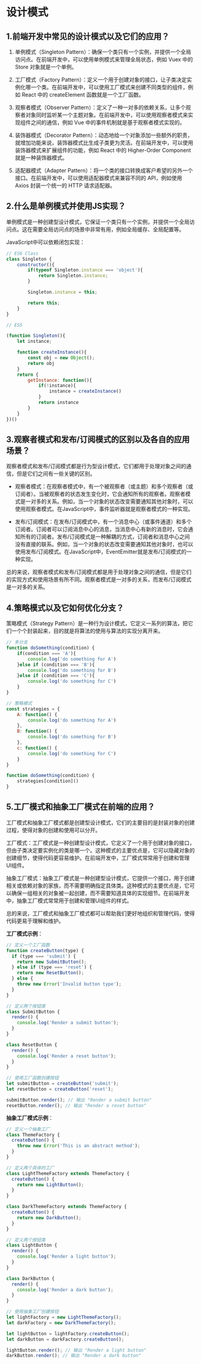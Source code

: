 # 设计模式

## 1.前端开发中常见的设计模式以及它们的应用？

1. 单例模式（Singleton Pattern）：确保一个类只有一个实例，并提供一个全局访问点。在前端开发中，可以使用单例模式来管理全局状态，例如 Vuex 中的 Store 对象就是一个单例。

2. 工厂模式（Factory Pattern）：定义一个用于创建对象的接口，让子类决定实例化哪一个类。在前端开发中，可以使用工厂模式来创建不同类型的组件，例如 React 中的 createElement 函数就是一个工厂函数。

3. 观察者模式（Observer Pattern）：定义了一种一对多的依赖关系，让多个观察者对象同时监听某一个主题对象。在前端开发中，可以使用观察者模式来实现组件之间的通信，例如 Vue 中的事件机制就是基于观察者模式实现的。

4. 装饰器模式（Decorator Pattern）：动态地给一个对象添加一些额外的职责，就增加功能来说，装饰器模式比生成子类更为灵活。在前端开发中，可以使用装饰器模式来扩展组件的功能，例如 React 中的 Higher-Order Component 就是一种装饰器模式。

5. 适配器模式（Adapter Pattern）：将一个类的接口转换成客户希望的另外一个接口。在前端开发中，可以使用适配器模式来兼容不同的 API，例如使用 Axios 封装一个统一的 HTTP 请求适配器。

## 2.什么是单例模式并使用JS实现？

单例模式是一种创建型设计模式，它保证一个类只有一个实例，并提供一个全局访问点。这在需要全局访问点的场景中非常有用，例如全局缓存、全局配置等。

JavaScript中可以依赖闭包实现：

```js
// ES6 Class
class Singleton {
    constructor(){
        if(typeof Singleton.instance === 'object'){
            return Singleton.instance;
        }

        Singleton.instance = this;

        return this;
    }
}

// ES5

(function Singleton(){
    let instance;

    function createInstance(){
        const obj = new Object();
        return obj
    }
    return {
        getInstance: function(){
            if(!instance){
                instance = createInstance()
            }
            return instance
        }
    }
})()

```

## 3.观察者模式和发布/订阅模式的区别以及各自的应用场景？

观察者模式和发布/订阅模式都是行为型设计模式，它们都用于处理对象之间的通信，但是它们之间有一些关键的区别。

- 观察者模式：在观察者模式中，有一个被观察者（或主题）和多个观察者（或订阅者）。当被观察者的状态发生变化时，它会通知所有的观察者。观察者模式是一对多的关系。例如，当一个对象的状态改变需要通知其他对象时，可以使用观察者模式。在JavaScript中，事件监听器就是观察者模式的一种实现。

- 发布/订阅模式：在发布/订阅模式中，有一个消息中心（或事件通道）和多个订阅者。订阅者可以订阅消息中心的消息，当消息中心有新的消息时，它会通知所有的订阅者。发布/订阅模式是一种解耦的方式，订阅者和消息中心之间没有直接的联系。例如，当一个对象的状态改变需要通知其他对象时，也可以使用发布/订阅模式。在JavaScript中，EventEmitter就是发布/订阅模式的一种实现。

总的来说，观察者模式和发布/订阅模式都是用于处理对象之间的通信，但是它们的实现方式和使用场景有所不同。观察者模式是一对多的关系，而发布/订阅模式是一对多的关系。

## 4.策略模式以及它如何优化分支？

策略模式（Strategy Pattern）是一种行为设计模式，它定义一系列的算法，把它们一个个封装起来，目的就是将算法的使用与算法的实现分离开来。

```js
// 多分支
function doSomething(condition) {
    if(condition === 'A'){
        console.log('do something for A')
    }else if (condition === 'B'){
        console.log('do something for B')
    }else if (condition === 'C'){
        console.log('do something for C')
    }
}

// 策略模式
const strategies = {
    A: function() {
        console.log('do something for A')
    },
    B: function() {
        console.log('do something for B')
    },
    c: function() {
        console.log('do something for C')
    }
}

function doSomething(condition) {
    strategies[condition]()
}
```

## 5.工厂模式和抽象工厂模式在前端的应用？

工厂模式和抽象工厂模式都是创建型设计模式，它们的主要目的是封装对象的创建过程，使得对象的创建和使用可以分开。

工厂模式：工厂模式是一种创建型设计模式，它定义了一个用于创建对象的接口，但由子类决定要实例化的类是哪一个。这种模式的主要优点是，它可以隐藏对象的创建细节，使得代码更容易维护。在前端开发中，工厂模式常常用于创建和管理UI组件。

抽象工厂模式：抽象工厂模式是一种创建型设计模式，它提供一个接口，用于创建相关或依赖对象的家族，而不需要明确指定具体类。这种模式的主要优点是，它可以确保一组相关的对象被一起创建，而不需要知道具体的实现细节。在前端开发中，抽象工厂模式常常用于创建和管理UI组件的样式。

总的来说，工厂模式和抽象工厂模式都可以帮助我们更好地组织和管理代码，使得代码更易于理解和维护。

**工厂模式示例**：

```js
// 定义一个工厂函数
function createButton(type) {
  if (type === 'submit') {
    return new SubmitButton();
  } else if (type === 'reset') {
    return new ResetButton();
  } else {
    throw new Error('Invalid button type');
  }
}

// 定义两个按钮类
class SubmitButton {
  render() {
    console.log('Render a submit button');
  }
}

class ResetButton {
  render() {
    console.log('Render a reset button');
  }
}

// 使用工厂函数创建按钮
let submitButton = createButton('submit');
let resetButton = createButton('reset');

submitButton.render(); // 输出 "Render a submit button"
resetButton.render(); // 输出 "Render a reset button"

```

**抽象工厂模式示例**：

```js
// 定义一个抽象工厂
class ThemeFactory {
  createButton() {
    throw new Error('This is an abstract method');
  }
}

// 定义两个具体的工厂
class LightThemeFactory extends ThemeFactory {
  createButton() {
    return new LightButton();
  }
}

class DarkThemeFactory extends ThemeFactory {
  createButton() {
    return new DarkButton();
  }
}

// 定义两个按钮类
class LightButton {
  render() {
    console.log('Render a light button');
  }
}

class DarkButton {
  render() {
    console.log('Render a dark button');
  }
}

// 使用抽象工厂创建按钮
let lightFactory = new LightThemeFactory();
let darkFactory = new DarkThemeFactory();

let lightButton = lightFactory.createButton();
let darkButton = darkFactory.createButton();

lightButton.render(); // 输出 "Render a light button"
darkButton.render(); // 输出 "Render a dark button"

```